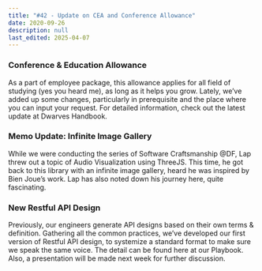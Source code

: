 ```yaml
---
title: "#42 - Update on CEA and Conference Allowance"
date: 2020-09-26
description: null
last_edited: 2025-04-07
---
```


### Conference & Education Allowance

As a part of employee package, this allowance applies for all field of studying (yes you heard me), as long as it helps you grow. Lately, we’ve added up some changes, particularly in prerequisite and the place where you can input your request. For detailed information, check out the latest update at Dwarves Handbook.

### Memo Update: Infinite Image Gallery

While we were conducting the series of Software Craftsmanship @DF, Lap threw out a topic of Audio Visualization using ThreeJS. This time, he got back to this library with an infinite image gallery, heard he was inspired by Bien Joue’s work. Lap has also noted down his journey here, quite fascinating.

### New Restful API Design

Previously, our engineers generate API designs based on their own terms & definition. Gathering all the common practices, we’ve developed our first version of Restful API design, to systemize a standard format to make sure we speak the same voice. The detail can be found here at our Playbook. Also, a presentation will be made next week for further discussion.
